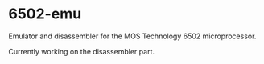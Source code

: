 # 6502-emu
Emulator and disassembler for the MOS Technology 6502 microprocessor.

Currently working on the disassembler part.